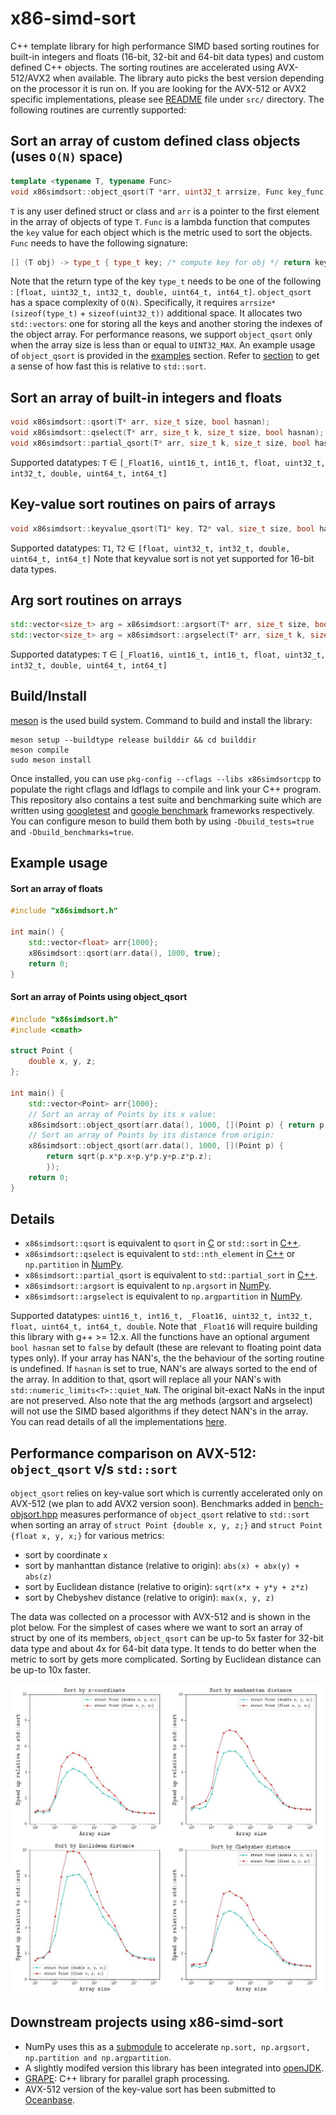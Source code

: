 # x86-simd-sort

C++ template library for high performance SIMD based sorting routines for
built-in integers and floats (16-bit, 32-bit and 64-bit data types) and custom
defined C++ objects. The sorting routines are accelerated using AVX-512/AVX2
when available. The library auto picks the best version depending on the
processor it is run on. If you are looking for the AVX-512 or AVX2 specific
implementations, please see
[README](https://github.com/intel/x86-simd-sort/blob/main/src/README.md) file
under `src/` directory. The following routines are currently supported:

## Sort an array of custom defined class objects (uses `O(N)` space)
``` cpp
template <typename T, typename Func>
void x86simdsort::object_qsort(T *arr, uint32_t arrsize, Func key_func)
```
`T` is any user defined struct or class and `arr` is a pointer to the first
element in the array of objects of type `T`. `Func` is a lambda function that
computes the `key` value for each object which is the metric used to sort the
objects. `Func` needs to have the following signature:

```cpp
[] (T obj) -> type_t { type_t key; /* compute key for obj */ return key; }
```

Note that the return type of the key `type_t` needs to be one of the following
: `[float, uint32_t, int32_t, double, uint64_t, int64_t]`. `object_qsort` has a
space complexity of `O(N)`. Specifically, it requires `arrsize*(sizeof(type_t)`
\+ `sizeof(uint32_t))` additional space. It allocates two `std::vectors`: one
for storing all the keys and another storing the indexes of the object array.
    For performance reasons, we support `object_qsort` only when the array size
    is less than or equal to `UINT32_MAX`. An example usage of `object_qsort`
    is provided in the [examples](#Sort-an-array-of-Points-using-object_qsort)
    section.  Refer to [section](#Performance-of-object_qsort) to get a sense
    of how fast this is relative to `std::sort`.

## Sort an array of built-in integers and floats
```cpp
void x86simdsort::qsort(T* arr, size_t size, bool hasnan);
void x86simdsort::qselect(T* arr, size_t k, size_t size, bool hasnan);
void x86simdsort::partial_qsort(T* arr, size_t k, size_t size, bool hasnan);
```
Supported datatypes: `T` $\in$ `[_Float16, uint16_t, int16_t, float, uint32_t,
int32_t, double, uint64_t, int64_t]`

## Key-value sort routines on pairs of arrays
```cpp
void x86simdsort::keyvalue_qsort(T1* key, T2* val, size_t size, bool hasnan);
```
Supported datatypes: `T1`, `T2` $\in$ `[float, uint32_t, int32_t, double,
uint64_t, int64_t]` Note that keyvalue sort is not yet supported for 16-bit
data types.

## Arg sort routines on arrays
```cpp
std::vector<size_t> arg = x86simdsort::argsort(T* arr, size_t size, bool hasnan);
std::vector<size_t> arg = x86simdsort::argselect(T* arr, size_t k, size_t size, bool hasnan);
```
Supported datatypes: `T` $\in$ `[_Float16, uint16_t, int16_t, float, uint32_t,
int32_t, double, uint64_t, int64_t]`

## Build/Install

[meson](https://github.com/mesonbuild/meson) is the used build system. Command
to build and install the library:

```
meson setup --buildtype release builddir && cd builddir
meson compile
sudo meson install
```

Once installed, you can use `pkg-config --cflags --libs x86simdsortcpp` to
populate the right cflags and ldflags to compile and link your C++ program.
This repository also contains a test suite and benchmarking suite which are
written using [googletest](https://github.com/google/googletest) and [google
benchmark](https://github.com/google/benchmark) frameworks respectively. You
can configure meson to build them both by using `-Dbuild_tests=true` and
`-Dbuild_benchmarks=true`.

## Example usage

#### Sort an array of floats

```cpp
#include "x86simdsort.h"

int main() {
    std::vector<float> arr{1000};
    x86simdsort::qsort(arr.data(), 1000, true);
    return 0;
}
```

#### Sort an array of Points using object_qsort
```cpp
#include "x86simdsort.h"
#include <cmath>

struct Point {
    double x, y, z;
};

int main() {
    std::vector<Point> arr{1000};
    // Sort an array of Points by its x value:
    x86simdsort::object_qsort(arr.data(), 1000, [](Point p) { return p.x; });
    // Sort an array of Points by its distance from origin:
    x86simdsort::object_qsort(arr.data(), 1000, [](Point p) {
        return sqrt(p.x*p.x+p.y*p.y+p.z*p.z);
        });
    return 0;
}
```

## Details

- `x86simdsort::qsort` is equivalent to `qsort` in
  [C](https://www.tutorialspoint.com/c_standard_library/c_function_qsort.htm)
  or `std::sort` in [C++](https://en.cppreference.com/w/cpp/algorithm/sort).
- `x86simdsort::qselect` is equivalent to `std::nth_element` in
  [C++](https://en.cppreference.com/w/cpp/algorithm/nth_element) or
  `np.partition` in
  [NumPy](https://numpy.org/doc/stable/reference/generated/numpy.partition.html).
- `x86simdsort::partial_qsort` is equivalent to `std::partial_sort` in
  [C++](https://en.cppreference.com/w/cpp/algorithm/partial_sort).
- `x86simdsort::argsort` is equivalent to `np.argsort` in
  [NumPy](https://numpy.org/doc/stable/reference/generated/numpy.argsort.html).
- `x86simdsort::argselect` is equivalent to `np.argpartition` in
  [NumPy](https://numpy.org/doc/stable/reference/generated/numpy.argpartition.html).

Supported datatypes: `uint16_t, int16_t, _Float16, uint32_t, int32_t, float,
uint64_t, int64_t, double`. Note that `_Float16` will require building this
library with g++ >= 12.x. All the functions have an optional argument `bool
hasnan` set to `false` by default (these are relevant to floating point data
types only).  If your array has NAN's, the the behaviour of the sorting routine
is undefined. If `hasnan` is set to true, NAN's are always sorted to the end of
the array. In addition to that, qsort will replace all your NAN's with
`std::numeric_limits<T>::quiet_NaN`. The original bit-exact NaNs in
the input are not preserved. Also note that the arg methods (argsort and
argselect) will not use the SIMD based algorithms if they detect NAN's in the
array. You can read details of all the implementations
[here](https://github.com/intel/x86-simd-sort/blob/main/src/README.md).

## Performance comparison on AVX-512: `object_qsort` v/s `std::sort`
`object_qsort` relies on key-value sort which is currently accelerated only on
AVX-512 (we plan to add AVX2 version soon). Benchmarks added in
[bench-objsort.hpp](./benchmarks/bench-objsort.hpp) measures performance of
`object_qsort` relative to `std::sort` when sorting an array of `struct Point
{double x, y, z;}` and `struct Point {float x, y, x;}` for various metrics:

+ sort by coordinate `x`
+ sort by manhanttan distance (relative to origin): `abs(x) + abx(y) + abs(z)`
+ sort by Euclidean distance (relative to origin): `sqrt(x*x + y*y + z*z)`
+ sort by Chebyshev distance (relative to origin): `max(x, y, z)`

The data was collected on a processor with AVX-512 and is shown in the plot
below. For the simplest of cases where we want to sort an array of struct by
one of its members, `object_qsort` can be up-to 5x faster for 32-bit data type
and about 4x for 64-bit data type. It tends to do better when the metric to
sort by gets more complicated. Sorting by Euclidean distance can be up-to 10x
faster.

![alt text](./misc/object_qsort-perf.jpg?raw=true)

## Downstream projects using x86-simd-sort

- NumPy uses this as a [submodule](https://github.com/numpy/numpy/pull/22315) to accelerate `np.sort, np.argsort, np.partition and np.argpartition`.
- A slightly modifed version this library has been integrated into [openJDK](https://github.com/openjdk/jdk/pull/14227).
- [GRAPE](https://github.com/alibaba/libgrape-lite.git): C++ library for parallel graph processing.
- AVX-512 version of the key-value sort has been submitted to [Oceanbase](https://github.com/oceanbase/oceanbase/pull/1325).
